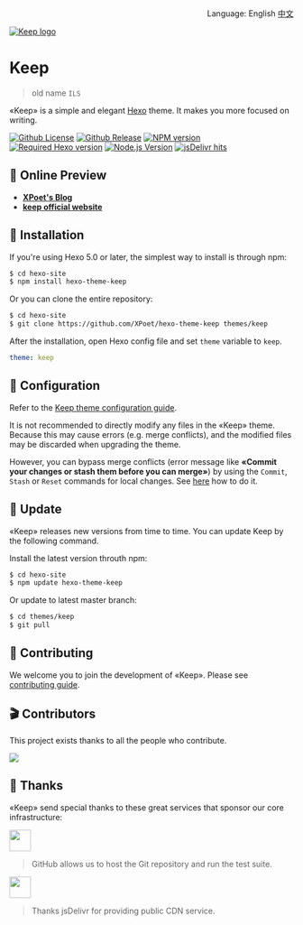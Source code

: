 <div align="right">
  Language:
  English
  <a title="Chinese" href="docs/README_zh-CN.md">中文</a>
</div>

<a href="https://xpoet.cn"><img align="center" alt="Keep logo" src="https://cdn.jsdelivr.net/gh/XPoet/image-hosting@master/hexo-theme-keep/keep-logo-desc-3.7i05cj3ohkg.svg"></a>

# Keep
> old name `ILS`

«Keep» is a simple and elegant [Hexo](https://hexo.io) theme. It makes you more focused on writing.

[![Github License](https://img.shields.io/github/license/XPoet/hexo-theme-keep.svg?style=flat-square)](https://github.com/XPoet/hexo-theme-ils/blob/master/LICENSE)
[![Github Release](https://img.shields.io/github/release/XPoet/hexo-theme-keep.svg?style=flat-square)](https://github.com/XPoet/hexo-theme-ils/releases)
[![NPM version](https://img.shields.io/npm/v/hexo-theme-keep?color=red&logo=npm&style=flat-square)](https://www.npmjs.com/package/hexo-theme-keep)
[![Required Hexo version](https://img.shields.io/badge/hexo-%3E=5.0.0-blue?style=flat-square&logo=hexo)](https://hexo.io)
[![Node.js Version](https://img.shields.io/badge/node-%3E=12.0-success.svg?style=flat-square&logo=Node.js&longCache=true)](https://hexo.io)
[![jsDelivr hits](https://img.shields.io/jsdelivr/npm/hm/hexo-theme-keep?style=flat-square&logo=jsdelivr)](https://www.jsdelivr.com/package/npm/hexo-theme-keep)

## :star2: Online Preview

- **[XPoet's Blog](https://xpoet.cn/)**
- **[keep official website](https://keep.xpoet.cn/)**

## :rocket: Installation

If you're using Hexo 5.0 or later, the simplest way to install is through npm:

```sh
$ cd hexo-site
$ npm install hexo-theme-keep
```

Or you can clone the entire repository:

```sh
$ cd hexo-site
$ git clone https://github.com/XPoet/hexo-theme-keep themes/keep
```

After the installation, open Hexo config file and set `theme` variable to `keep`.

```yml
theme: keep
```

## :wrench: Configuration

Refer to the [Keep theme configuration guide](https://keep.xpoet.cn/2020/11/Keep-主题配置指南/).

It is not recommended to directly modify any files in the «Keep» theme. Because this may cause errors (e.g. merge conflicts), and the modified files may be discarded when upgrading the theme.

However, you can bypass merge conflicts (error message like **«Commit your changes or stash them before you can merge»**) by using the `Commit`, `Stash` or `Reset` commands for local changes. See [here](https://stackoverflow.com/a/15745424/5861495) how to do it.

## :dart: Update

«Keep» releases new versions from time to time. You can update Keep by the following command.

Install the latest version throuth npm:

```sh
$ cd hexo-site
$ npm update hexo-theme-keep
```

Or update to latest master branch:

```sh
$ cd themes/keep
$ git pull
```

## :art: Contributing

We welcome you to join the development of «Keep». Please see [contributing guide](https://keep.xpoet.cn/2020/11/Keep-代码贡献指南/).

## :clapper: Contributors

This project exists thanks to all the people who contribute.

<a href="https://github.com/XPoet/hexo-theme-keep/graphs/contributors">
  <img src="https://opencollective.com/hexo-theme-keep/contributors.svg?width=880">
</a>

## :sparkling_heart: Thanks

«Keep» send special thanks to these great services that sponsor our core infrastructure:

<a href="https://github.com"><img height="38" src="https://cdn.jsdelivr.net/gh/XPoet/image-hosting@master/hexo-theme-keep/GitHub-LOGO.5sq0168mirg0.png"></a>

> GitHub allows us to host the Git repository and run the test suite.

<a href="https://www.jsdelivr.com"><img height="38" src="https://cdn.jsdelivr.net/gh/XPoet/image-hosting@master/hexo-theme-keep/jsDelivr-LOGO.png"></a>

> Thanks jsDelivr for providing public CDN service.
